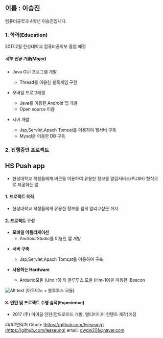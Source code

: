 ## **이름 : 이승진**
컴퓨터공학과 4학년 이승진입니다.

### **1. 학력(Education)**

2017.2월 한성대학교 컴퓨터공학부 졸업 예정


##### 세부 전공 기술(Major)

* Java GUI 프로그램 개발  
  * Thread를 이용한 블록게임 구현 

* 모바일 프로그래밍
  * Java를 이용한 Android 앱 개발 
  * Open source 이용

* 서버 개발
  * Jsp,Servlet,Apach Tomcat를 이용하여 웹서버 구축
  * Mysql을 이용한 DB 구축

### **2. 진행중인 프로젝트**

## HS Push app 
- 한성대학교 학생들에게 비콘을 이용하여 유용한 정보를 알림서비스(PUSH) 형식으로 제공하는 앱 


#### 1. 프로젝트 목적
  * 한성대학교 학생들에게 유용한 정보를 쉽게 알리고싶은 취지

#### 2. 프로젝트 구성
  

  * __모바일 어플리케이션__
    + Android Studio를 이용한 앱 개발

  + __서버 구축__
    + Jsp,Servlet,Apach Tomcat를 이용하여 구축
 

  + __사용하는 Hardware__ 
    + Arduino모듈 (Uno r3) 와 블루투스 모듈 (Hm-10)을 이용한 IBeacon 

![Alt text](http://cfile1.uf.tistory.com/image/22020D5053AD90CB0434CA)
  [아두이노 + 블루투스 모듈]
 
 
#### 3. 인턴 및 프로젝트 수행 실적(Experience)
*  2017 (주) 마이꿈 인턴(안드로이드 개발, 멀티미디어 컨텐츠 제작)예정




####연락처
Gihub: [https://github.com/leeseung](https://github.com/leeseung)
  email: dwdw201@naver.com
